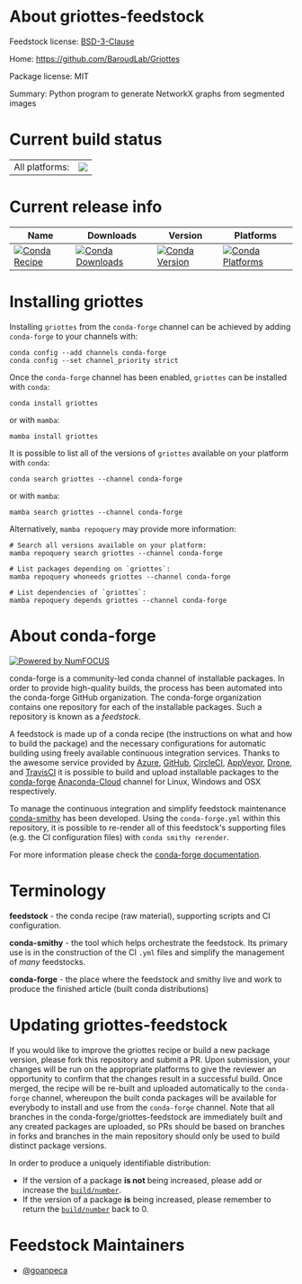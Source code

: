 About griottes-feedstock
========================

Feedstock license: [BSD-3-Clause](https://github.com/conda-forge/griottes-feedstock/blob/main/LICENSE.txt)

Home: https://github.com/BaroudLab/Griottes

Package license: MIT

Summary: Python program to generate NetworkX graphs from segmented images

Current build status
====================


<table><tr><td>All platforms:</td>
    <td>
      <a href="https://dev.azure.com/conda-forge/feedstock-builds/_build/latest?definitionId=19139&branchName=main">
        <img src="https://dev.azure.com/conda-forge/feedstock-builds/_apis/build/status/griottes-feedstock?branchName=main">
      </a>
    </td>
  </tr>
</table>

Current release info
====================

| Name | Downloads | Version | Platforms |
| --- | --- | --- | --- |
| [![Conda Recipe](https://img.shields.io/badge/recipe-griottes-green.svg)](https://anaconda.org/conda-forge/griottes) | [![Conda Downloads](https://img.shields.io/conda/dn/conda-forge/griottes.svg)](https://anaconda.org/conda-forge/griottes) | [![Conda Version](https://img.shields.io/conda/vn/conda-forge/griottes.svg)](https://anaconda.org/conda-forge/griottes) | [![Conda Platforms](https://img.shields.io/conda/pn/conda-forge/griottes.svg)](https://anaconda.org/conda-forge/griottes) |

Installing griottes
===================

Installing `griottes` from the `conda-forge` channel can be achieved by adding `conda-forge` to your channels with:

```
conda config --add channels conda-forge
conda config --set channel_priority strict
```

Once the `conda-forge` channel has been enabled, `griottes` can be installed with `conda`:

```
conda install griottes
```

or with `mamba`:

```
mamba install griottes
```

It is possible to list all of the versions of `griottes` available on your platform with `conda`:

```
conda search griottes --channel conda-forge
```

or with `mamba`:

```
mamba search griottes --channel conda-forge
```

Alternatively, `mamba repoquery` may provide more information:

```
# Search all versions available on your platform:
mamba repoquery search griottes --channel conda-forge

# List packages depending on `griottes`:
mamba repoquery whoneeds griottes --channel conda-forge

# List dependencies of `griottes`:
mamba repoquery depends griottes --channel conda-forge
```


About conda-forge
=================

[![Powered by
NumFOCUS](https://img.shields.io/badge/powered%20by-NumFOCUS-orange.svg?style=flat&colorA=E1523D&colorB=007D8A)](https://numfocus.org)

conda-forge is a community-led conda channel of installable packages.
In order to provide high-quality builds, the process has been automated into the
conda-forge GitHub organization. The conda-forge organization contains one repository
for each of the installable packages. Such a repository is known as a *feedstock*.

A feedstock is made up of a conda recipe (the instructions on what and how to build
the package) and the necessary configurations for automatic building using freely
available continuous integration services. Thanks to the awesome service provided by
[Azure](https://azure.microsoft.com/en-us/services/devops/), [GitHub](https://github.com/),
[CircleCI](https://circleci.com/), [AppVeyor](https://www.appveyor.com/),
[Drone](https://cloud.drone.io/welcome), and [TravisCI](https://travis-ci.com/)
it is possible to build and upload installable packages to the
[conda-forge](https://anaconda.org/conda-forge) [Anaconda-Cloud](https://anaconda.org/)
channel for Linux, Windows and OSX respectively.

To manage the continuous integration and simplify feedstock maintenance
[conda-smithy](https://github.com/conda-forge/conda-smithy) has been developed.
Using the ``conda-forge.yml`` within this repository, it is possible to re-render all of
this feedstock's supporting files (e.g. the CI configuration files) with ``conda smithy rerender``.

For more information please check the [conda-forge documentation](https://conda-forge.org/docs/).

Terminology
===========

**feedstock** - the conda recipe (raw material), supporting scripts and CI configuration.

**conda-smithy** - the tool which helps orchestrate the feedstock.
                   Its primary use is in the construction of the CI ``.yml`` files
                   and simplify the management of *many* feedstocks.

**conda-forge** - the place where the feedstock and smithy live and work to
                  produce the finished article (built conda distributions)


Updating griottes-feedstock
===========================

If you would like to improve the griottes recipe or build a new
package version, please fork this repository and submit a PR. Upon submission,
your changes will be run on the appropriate platforms to give the reviewer an
opportunity to confirm that the changes result in a successful build. Once
merged, the recipe will be re-built and uploaded automatically to the
`conda-forge` channel, whereupon the built conda packages will be available for
everybody to install and use from the `conda-forge` channel.
Note that all branches in the conda-forge/griottes-feedstock are
immediately built and any created packages are uploaded, so PRs should be based
on branches in forks and branches in the main repository should only be used to
build distinct package versions.

In order to produce a uniquely identifiable distribution:
 * If the version of a package **is not** being increased, please add or increase
   the [``build/number``](https://docs.conda.io/projects/conda-build/en/latest/resources/define-metadata.html#build-number-and-string).
 * If the version of a package **is** being increased, please remember to return
   the [``build/number``](https://docs.conda.io/projects/conda-build/en/latest/resources/define-metadata.html#build-number-and-string)
   back to 0.

Feedstock Maintainers
=====================

* [@goanpeca](https://github.com/goanpeca/)

